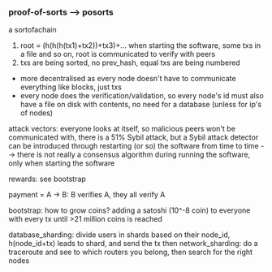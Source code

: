 ### proof-of-sorts --> posorts

a sortofachain

1) root = (h(h(h(tx1)+tx2))+tx3)+... when starting the software, some txs in a file and so on, root is communicated to verify with peers
2) txs are being sorted, no prev_hash, equal txs are being numbered

- more decentralised as every node doesn't have to communicate everything like blocks, just txs
- every node does the verification/validation, so every node's id must also have a file on disk with contents, no need for a database (unless for ip's of nodes)

attack vectors: everyone looks at itself, so malicious peers won't be communicated with, there is a 51% Sybil attack, but a Sybil attack detector can be introduced through restarting (or so) the software from time to time
--> there is not really a consensus algorithm during running the software, only when starting the software

rewards: see bootstrap

payment = A -> B: B verifies A, they all verify A

bootstrap: how to grow coins? adding a satoshi (10^-8 coin) to everyone with every tx until >21 million coins is reached

database_sharding: divide users in shards based on their node_id, h(node_id+tx) leads to shard, and send the tx then
network_sharding: do a traceroute and see to which routers you belong, then search for the right nodes